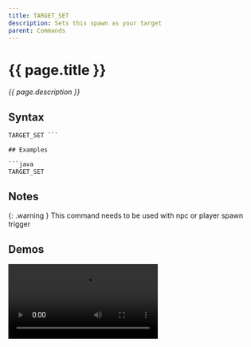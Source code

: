 ```yaml
---
title: TARGET_SET
description: Sets this spawn as your target
parent: Commands
---
```


# {{ page.title }}

_{{ page.description }}_

## Syntax

```java
TARGET_SET ```

## Examples

```java
TARGET_SET
```

## Notes

{: .warning }
This command needs to be used with npc or player spawn trigger

## Demos

![](https://i.imgur.com/2USp9oo.mp4)

